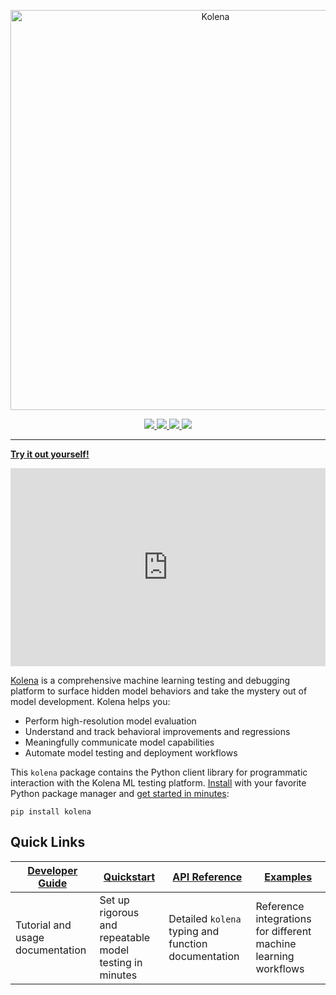 <p align="center">
  <a href="https://docs.kolena.com">
    <img src="https://docs.kolena.com/assets/images/kolena-banner.png" width="640" alt="Kolena" />
  </a>
</p>

<p align='center'>
  <a href="https://pypi.python.org/pypi/kolena">
    <img
      src="https://img.shields.io/pypi/v/kolena?logo=python&logoColor=white&style=flat-square"
    />
  </a>
  <a href="https://www.apache.org/licenses/LICENSE-2.0">
    <img
      src="https://img.shields.io/pypi/l/kolena?style=flat-square"
    />
  </a>
  <a href="https://github.com/kolenaIO/kolena/actions">
    <img
      src="https://img.shields.io/github/checks-status/kolenaIO/kolena/trunk?logo=circleci&logoColor=white&style=flat-square"
    />
  </a>
  <a href="https://codecov.io/gh/kolenaIO/kolena" >
    <img
      src="https://img.shields.io/codecov/c/github/kolenaIO/kolena?logo=codecov&logoColor=white&style=flat-square&token=8WOY5I8SF1"
    />
  </a>
</p>

---

[**Try it out yourself!**](https://app.kolena.com/try)

<!-- markdownlint-disable MD013 -->
<div style="position: relative; padding-bottom: 62.864%; height: 0;">
  <iframe src="https://www.loom.com/embed/dbb4ac4ebdea463180d2de6339e34d41" frameborder="0" webkitallowfullscreen mozallowfullscreen allowfullscreen style="position: absolute; top: 0; left: 0; width: 100%; height: 100%;"></iframe>
</div>
<!-- markdownlint-enable MD013 -->

[Kolena](https://www.kolena.com) is a comprehensive machine learning testing and debugging platform to surface hidden
model behaviors and take the mystery out of model development. Kolena helps you:

- Perform high-resolution model evaluation
- Understand and track behavioral improvements and regressions
- Meaningfully communicate model capabilities
- Automate model testing and deployment workflows

This `kolena` package contains the Python client library for programmatic interaction with the Kolena ML testing
platform. [Install](https://docs.kolena.com/installing-kolena) with your favorite Python package manager and
[get started in minutes](https://docs.kolena.com/dataset/quickstart):

```
pip install kolena
```

## Quick Links

| [Developer Guide](https://docs.kolena.com) | [Quickstart](https://docs.kolena.com/dataset/quickstart) | [API Reference](https://docs.kolena.com/reference) | [Examples](./examples) |
| --- | --- | --- | --- |
| Tutorial and usage documentation | Set up rigorous and repeatable model testing in minutes | Detailed `kolena` typing and function documentation | Reference integrations for different machine learning workflows |
